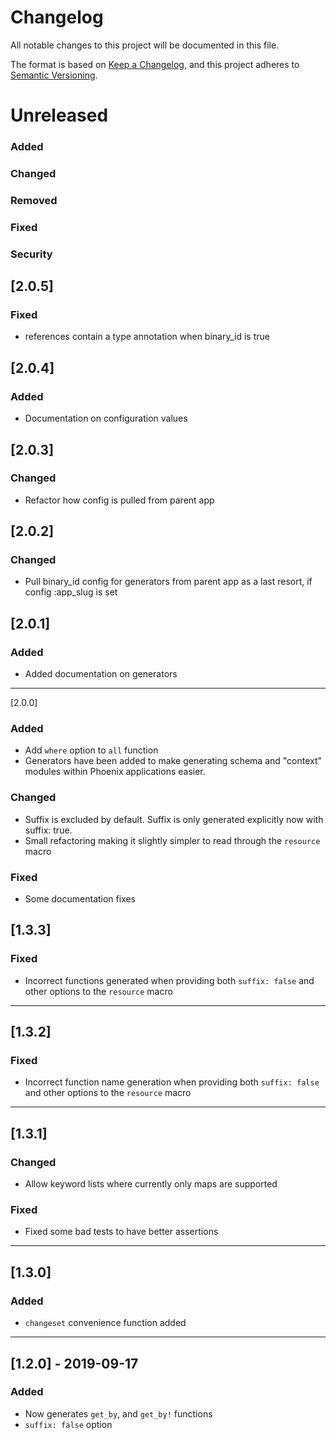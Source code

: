 Changelog
=========
All notable changes to this project will be documented in this file.

The format is based on [Keep a Changelog](https://keepachangelog.com/en/1.0.0/),
and this project adheres to [Semantic Versioning](https://semver.org/spec/v2.0.0.html).

Unreleased
==========
### Added

### Changed

### Removed

### Fixed

### Security
[2.0.5]
---
### Fixed
- references contain a type annotation when binary_id is true

[2.0.4]
---
### Added
- Documentation on configuration values

[2.0.3]
---
### Changed
- Refactor how config is pulled from parent app

[2.0.2]
---
### Changed
- Pull binary_id config for generators from parent app as a last resort, if config :app_slug is set

[2.0.1]
---
### Added
- Added documentation on generators

---
[2.0.0]
### Added
- Add `where` option to `all` function
- Generators have been added to make generating schema and "context" modules within Phoenix applications easier.
### Changed
- Suffix is excluded by default. Suffix is only generated explicitly now with suffix: true.
- Small refactoring making it slightly simpler to read through the `resource` macro
### Fixed
- Some documentation fixes

[1.3.3]
-------
### Fixed
- Incorrect functions generated when providing both `suffix: false` and other  options to the `resource` macro

---

[1.3.2]
-------
### Fixed
- Incorrect function name generation when providing both `suffix: false` and other options to the `resource` macro

---

[1.3.1]
-------
### Changed
- Allow keyword lists where currently only maps are supported

### Fixed
- Fixed some bad tests to have better assertions

---

[1.3.0]
-------
### Added
- `changeset` convenience function added

---

[1.2.0] - 2019-09-17
--------------------
### Added
- Now generates `get_by`, and `get_by!` functions
- `suffix: false` option

